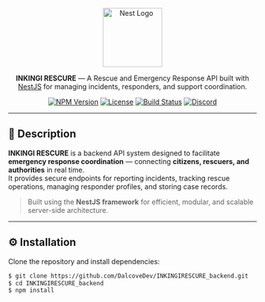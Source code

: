 <p align="center">
  <a href="https://github.com/DalcoveDev/INKINGIRESCURE_backend" target="blank">
    <img src="https://nestjs.com/img/logo-small.svg" width="120" alt="Nest Logo" />
  </a>
</p>

<p align="center">
  <b>INKINGI RESCURE</b> — A Rescue and Emergency Response API built with <a href="http://nestjs.com" target="_blank">NestJS</a> for managing incidents, responders, and support coordination.
</p>

<p align="center">
  <a href="https://www.npmjs.com/package/@nestjs/core" target="_blank"><img src="https://img.shields.io/npm/v/@nestjs/core.svg" alt="NPM Version" /></a>
  <a href="https://github.com/DalcoveDev/INKINGIRESCURE_backend/blob/main/LICENSE" target="_blank"><img src="https://img.shields.io/badge/license-MIT-blue.svg" alt="License" /></a>
  <a href="https://circleci.com/gh/DalcoveDev/INKINGIRESCURE_backend" target="_blank"><img src="https://img.shields.io/circleci/build/github/DalcoveDev/INKINGIRESCURE_backend/main" alt="Build Status" /></a>
  <a href="https://discord.gg" target="_blank"><img src="https://img.shields.io/badge/community-online-brightgreen.svg" alt="Discord" /></a>
</p>

---

## 🛟 Description

**INKINGI RESCURE** is a backend API system designed to facilitate **emergency response coordination** — connecting **citizens, rescuers, and authorities** in real time.  
It provides secure endpoints for reporting incidents, tracking rescue operations, managing responder profiles, and storing case records.

> Built using the **NestJS framework** for efficient, modular, and scalable server-side architecture.

---

## ⚙️ Installation

Clone the repository and install dependencies:

```bash
$ git clone https://github.com/DalcoveDev/INKINGIRESCURE_backend.git
$ cd INKINGIRESCURE_backend
$ npm install
